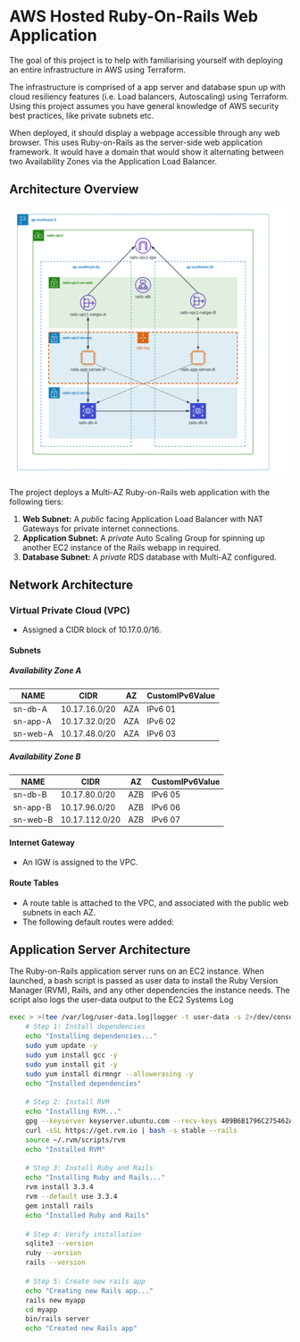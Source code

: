 # AWS Hosted Ruby-On-Rails Web Application

The goal of this project is to help with familiarising
yourself with deploying an entire infrastructure in
AWS using Terraform.

The infrastructure is comprised  of a app server and database spun up with cloud resiliency features
(i.e. Load balancers, Autoscaling) using Terraform. Using this project assumes you have general
knowledge of AWS security best practices, like private subnets etc.

When deployed, it should display a webpage accessible through any web browser. This uses Ruby-on-Rails
as the server-side web application framework. It would have a domain that would show it alternating
between two Availability Zones via the Application Load Balancer.

## Architecture Overview

![Architecture of the project](/img/architecture-new.png)

The project deploys a Multi-AZ Ruby-on-Rails web application with the following tiers:

1. **Web Subnet:** A *public* facing Application Load Balancer with NAT Gateways for private internet connections.
2. **Application Subnet:** A *private* Auto Scaling Group for spinning up another EC2 instance of the Rails webapp in required.
3. **Database Subnet:** A *private* RDS database with Multi-AZ configured.

## Network Architecture

### Virtual Private Cloud (VPC)

* Assigned a CIDR block of 10.17.0.0/16.

#### Subnets

##### Availability Zone A


| NAME     | CIDR          | AZ  | CustomIPv6Value |
| ---------- | --------------- | ----- | ----------------- |
| sn-db-A  | 10.17.16.0/20 | AZA | IPv6 01         |
| sn-app-A | 10.17.32.0/20 | AZA | IPv6 02         |
| sn-web-A | 10.17.48.0/20 | AZA | IPv6 03         |

##### Availability Zone B


| NAME     | CIDR           | AZ  | CustomIPv6Value |
| ---------- | ---------------- | ----- | ----------------- |
| sn-db-B  | 10.17.80.0/20  | AZB | IPv6 05         |
| sn-app-B | 10.17.96.0/20  | AZB | IPv6 06         |
| sn-web-B | 10.17.112.0/20 | AZB | IPv6 07         |

#### Internet Gateway

* An IGW is assigned to the VPC.

#### Route Tables

* A route table is attached to the VPC, and associated with the public web
  subnets in each AZ.
* The following default routes were added:

## Application Server Architecture

The Ruby-on-Rails application server runs on an EC2 instance. When launched, a bash script
is passed as user data to install the Ruby Version Manager (RVM), Rails, and any other dependencies the
instance needs. The script also logs the user-data output to the EC2 Systems Log

```bash
exec > >(tee /var/log/user-data.log|logger -t user-data -s 2>/dev/console) 2>&1
    # Step 1: Install dependencies
    echo "Installing dependencies..."
    sudo yum update -y
    sudo yum install gcc -y
    sudo yum install git -y
    sudo yum install dirmngr --allowerasing -y
    echo "Installed dependencies"

    # Step 2: Install RVM
    echo "Installing RVM..."
    gpg --keyserver keyserver.ubuntu.com --recv-keys 409B6B1796C275462A1703113804BB82D39DC0E3 7D2BAF1CF37B13E2069D6956105BD0E739499BDB
    curl -sSL https://get.rvm.io | bash -s stable --rails
    source ~/.rvm/scripts/rvm
    echo "Installed RVM"

    # Step 3: Install Ruby and Rails
    echo "Installing Ruby and Rails..."
    rvm install 3.3.4
    rvm --default use 3.3.4
    gem install rails
    echo "Installed Ruby and Rails"

    # Step 4: Verify installation
    sqlite3 --version
    ruby --version
    rails --version

    # Step 5: Create new rails app
    echo "Creating new Rails app..."
    rails new myapp
    cd myapp
    bin/rails server
    echo "Created new Rails app"

```
